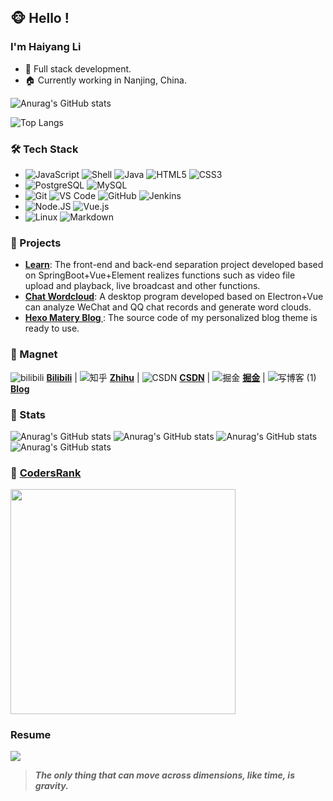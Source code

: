## 🐵 Hello !

### I'm Haiyang Li
- 🔨 Full stack development.
- 🏠 Currently working in Nanjing, China.

![Anurag's GitHub stats](https://github-readme-stats.vercel.app/api?username=oceanli2020&show_icons=true&theme=dracula&include_all_commits=true)

![Top Langs](https://github-readme-stats.vercel.app/api/top-langs/?username=oceanli2020&hide=html,ejs,css&&layout=compact)

### 🛠 Tech Stack
- ![JavaScript](https://img.shields.io/badge/-JavaScript-black?style=plastic&logo=javascript)
  ![Shell](https://img.shields.io/badge/-Shell-blasck?style=plastic&logo=Shell)
  ![Java](https://img.shields.io/badge/-java-3f4441?style=plastic&logo=java)
  ![HTML5](https://img.shields.io/badge/-HTML5-E34F26?style=plastic&logo=html5&logoColor=white)
  ![CSS3](https://img.shields.io/badge/-CSS3-1572B6?style=plastic&logo=css3)
- ![PostgreSQL](https://img.shields.io/badge/-PostgreSQL-336791?style=plastic&logo=postgresql)
  ![MySQL](https://img.shields.io/badge/-MySQL-333333?style=flat&logo=mysql)
- ![Git](https://img.shields.io/badge/-Git-black?style=plastic&logo=git)
  ![VS Code](https://img.shields.io/badge/-VS%20Code-007ACC?style=plastic&logo=visual-studio-code)
  ![GitHub](https://img.shields.io/badge/-GitHub-181717?style=plastic&logo=github)
  ![Jenkins](https://img.shields.io/badge/-Jenkins-black?style=plastic&logo=Jenkins)
- ![Node.JS](https://img.shields.io/badge/-Node.JS-black?style=plastic&logo=Node.js)
  ![Vue.js](https://img.shields.io/badge/-Vue.JS-333333?style=flat&logo=Vue.js)
- ![Linux](https://img.shields.io/badge/-Linux-333333?style=flat&logo=Linux&logoColor=FCC624)
  ![Markdown](https://img.shields.io/badge/-Markdown-333333?style=flat&logo=markdown)
    
### 🚀 Projects
- **[Learn](https://github.com/oceanli2020/learn)**: The front-end and back-end separation project developed based on SpringBoot+Vue+Element realizes functions such as video file upload and playback, live broadcast and other functions.
- **[Chat Wordcloud](https://github.com/oceanli2020/chat-wordcloud)**: A desktop program developed based on Electron+Vue can analyze WeChat and QQ chat records and generate word clouds.
- **[Hexo Matery Blog ](https://github.com/oceanli2020/hexo-matery-blog)**: The source code of my personalized blog theme is ready to use.

### 🧲 Magnet
![bilibili](https://user-images.githubusercontent.com/52871280/144736141-6d287968-3165-49ee-a8f2-ef7a2f9e6b14.png) **[Bilibili](https://space.bilibili.com/34689867)**
 | ![知乎](https://user-images.githubusercontent.com/52871280/144736089-ce52aba1-e71d-4a8c-948d-4b7fd1bc1cee.png) **[Zhihu](https://www.zhihu.com/people/li-hai-yang-73-23)**
 | ![CSDN](https://user-images.githubusercontent.com/52871280/144736113-2158fc08-8d42-4617-8dea-4ec943b0a864.png) **[CSDN](https://blog.csdn.net/qq_42943036?spm=1000.2115.3001.5343)**
 | ![掘金](https://user-images.githubusercontent.com/52871280/144736203-5c88638b-eaed-446a-ac90-c74a4a0dd2c2.png) **[掘金](https://juejin.cn/user/1478214424737672)**
 | ![写博客 (1)](https://user-images.githubusercontent.com/52871280/144736501-573244c2-8a68-491b-ba58-b353c6dcb8c9.png) **[Blog](https://haiyangli.com.cn/)**

### 🎈 Stats
![Anurag's GitHub stats](https://stats.justsong.cn/api/zhihu?username=li-hai-yang-73-23)
![Anurag's GitHub stats](https://stats.justsong.cn/api/juejin?id=1478214424737672)
![Anurag's GitHub stats](https://stats.justsong.cn/api/leetcode?username=oceanli2020&cn=true)
![Anurag's GitHub stats](https://stats.justsong.cn/api/bilibili/?id=34689867)

<!-- ### 🎮 Game -->
<!-- ![Travis](https://steam-stat.vercel.app/api?profileName=76561198305392933) -->

### 🚎 [CodersRank](https://profile.codersrank.io/user/oceanli2020)
<img width=360 src="https://cr-ss-service.azurewebsites.net/api/ScreenShot?widget=summary&username=oceanli2020&badges=3&show-avatar=true"/>

### Resume
<img
  src="https://cr-ss-service.azurewebsites.net/api/ScreenShot?widget=education&username=oceanli2020&max-items=2&certificates=false"
/>

> ***The only thing that can move across dimensions, like time, is gravity.***

